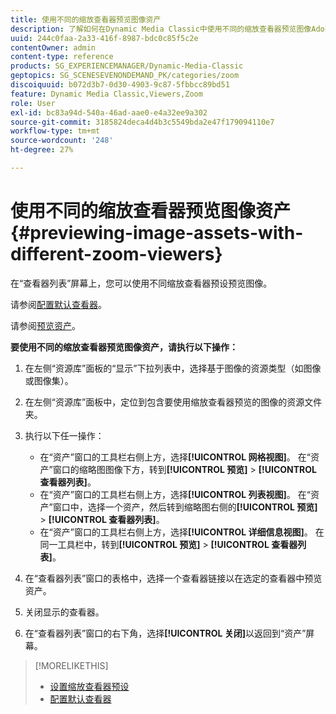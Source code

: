 ```yaml
---
title: 使用不同的缩放查看器预览图像资产
description: 了解如何在Dynamic Media Classic中使用不同的缩放查看器预览图像Adobe。
uuid: 244c0faa-2a33-416f-8987-bdc0c85f5c2e
contentOwner: admin
content-type: reference
products: SG_EXPERIENCEMANAGER/Dynamic-Media-Classic
geptopics: SG_SCENESEVENONDEMAND_PK/categories/zoom
discoiquuid: b072d3b7-0d30-4903-9c87-5fbbcc89bd51
feature: Dynamic Media Classic,Viewers,Zoom
role: User
exl-id: bc83a94d-540a-46ad-aae0-e4a32ee9a302
source-git-commit: 3185824deca4d4b3c5549bda2e47f179094110e7
workflow-type: tm+mt
source-wordcount: '248'
ht-degree: 27%

---
```


# 使用不同的缩放查看器预览图像资产{#previewing-image-assets-with-different-zoom-viewers}

在“查看器列表”屏幕上，您可以使用不同缩放查看器预设预览图像。

请参阅[配置默认查看器](application-setup.md#configuring_default_viewers)。

请参阅[预览资产](previewing-asset.md#previewing_an_asset)。

**要使用不同的缩放查看器预览图像资产，请执行以下操作：**

1. 在左侧“资源库”面板的“显示”下拉列表中，选择基于图像的资源类型（如图像或图像集）。
1. 在左侧“资源库”面板中，定位到包含要使用缩放查看器预览的图像的资源文件夹。
1. 执行以下任一操作：

   * 在“资产”窗口的工具栏右侧上方，选择&#x200B;**[!UICONTROL 网格视图]**。 在“资产”窗口的缩略图图像下方，转到&#x200B;**[!UICONTROL 预览]** > **[!UICONTROL 查看器列表]**。
   * 在“资产”窗口的工具栏右侧上方，选择&#x200B;**[!UICONTROL 列表视图]**。 在“资产”窗口中，选择一个资产，然后转到缩略图右侧的&#x200B;**[!UICONTROL 预览]** > **[!UICONTROL 查看器列表]**。
   * 在“资产”窗口的工具栏右侧上方，选择&#x200B;**[!UICONTROL 详细信息视图]**。 在同一工具栏中，转到&#x200B;**[!UICONTROL 预览]** > **[!UICONTROL 查看器列表]**。

1. 在“查看器列表”窗口的表格中，选择一个查看器链接以在选定的查看器中预览资产。
1. 关闭显示的查看器。
1. 在“查看器列表”窗口的右下角，选择&#x200B;**[!UICONTROL 关闭]**&#x200B;以返回到“资产”屏幕。

>[!MORELIKETHIS]
>
>* [设置缩放查看器预设](setting-zoom-viewer-presets.md#setting_up_zoom_viewer_presets)
>* [配置默认查看器](application-setup.md#configuring_default_viewers)

